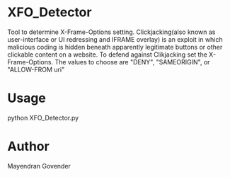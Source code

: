 # XFO_Detector

Tool to determine  X-Frame-Options setting. Clickjacking(also known as user-interface or UI redressing and IFRAME overlay) is an exploit in which malicious coding is hidden beneath apparently legitimate buttons or other clickable content on a website. To defend against Clikjacking set the X-Frame-Options. The values to choose are "DENY", "SAMEORIGIN", or "ALLOW-FROM uri"


# Usage

python XFO_Detector.py

# Author

Mayendran Govender
